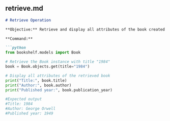 
## **retrieve.md**

```markdown
# Retrieve Operation

**Objective:** Retrieve and display all attributes of the book created in the previous step.

**Command:**

```python
from bookshelf.models import Book

# Retrieve the Book instance with title "1984"
book = Book.objects.get(title="1984")

# Display all attributes of the retrieved book
print("Title:", book.title)
print("Author:", book.author)
print("Published year:", book.publication_year)

#Expected output
#Title: 1984
#Author: George Orwell
#Published year: 1949